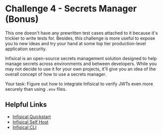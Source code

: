 # Challenge 4 - Secrets Manager (Bonus)

This one doesn't have any prewritten test cases attached to it because it's trickier to write tests for. Besides, this challenge is more useful to expose you to new ideas and try your hand at some
top tier production-level application security.

Infisical is an open-source secrets management solution designed to help manage secrets across environments and between developers.
While you may not decide to use it for your own projects, it'll give you an idea of the overall concept of how to use a secrets manager.

Your task: Figure out how to integrate Infisical to verify JWTs even more securely than using `.env` files.

## Helpful Links

- [Infisical Quickstart](https://infisical.com/docs/documentation/guides/local-development)
- [Infisical Self Host](https://infisical.com/docs/self-hosting/deployment-options/docker-compose)
- [Infisical CLI](https://infisical.com/docs/cli/usage#can-i-connect-the-cli-to-my-self-hosted-infisical-instance)
